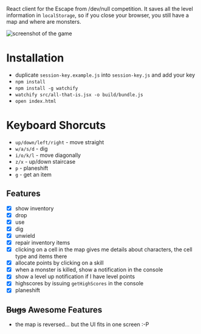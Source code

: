 React client for the Escape from /dev/null competition. It saves all the level
information in `localStorage`, so if you close your browser, you still have a
map and where are monsters.

![screenshot of the game](http://3.bp.blogspot.com/-XG86RaTlPLs/VFVa090DLOI/AAAAAAAAMDA/ZUPE7Aof_Fw/s1600/Screen%2BShot%2B2014-11-02%2Bat%2B00.01.40.png)

# Installation

- duplicate `session-key.example.js` into `session-key.js` and add your key
- `npm install`
- `npm install -g watchify`
- `watchify src/all-that-is.jsx -o build/bundle.js`
- `open index.html`

# Keyboard Shorcuts

* `up/down/left/right` - move straight
* `w/a/s/d` - dig
* `i/o/k/l` - move diagonally
* `z/x` - up/down staircase
* `p` - planeshift
* `g` - get an item

## Features

- [x] show inventory
- [x] drop
- [x] use
- [x] dig
- [x] unwield
- [x] repair inventory items
- [x] clicking on a cell in the map gives me details about characters, the cell type and items there
- [x] allocate points by clicking on a skill
- [x] when a monster is killed, show a notification in the console
- [x] show a level up notification if I have level points
- [x] highscores by issuing `getHighScores` in the console
- [x] planeshift

## ~~Bugs~~ Awesome Features

- the map is reversed... but the UI fits in one screen :-P
